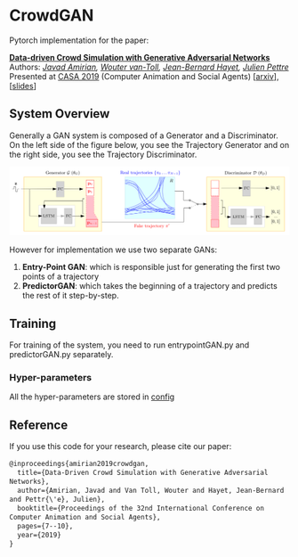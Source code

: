 # CrowdGAN
Pytorch implementation for the paper:

[**Data-driven Crowd Simulation with Generative Adversarial Networks**](https://dl.acm.org/doi/abs/10.1145/3328756.3328769)  
Authors: *<a href="http://people.rennes.inria.fr/Javad.Amirian/">Javad Amirian</a>,
<a href="https://team.inria.fr/rainbow/wouter-van-toll/">Wouter van-Toll</a>,
<a href="http://aplicaciones.cimat.mx/Personal/jbhayet">Jean-Bernard Hayet</a>,
<a href="http://people.rennes.inria.fr/Julien.Pettre/">Julien Pettre</a>*  
Presented at [CASA 2019](https://casa2019.sciencesconf.org/) (Computer Animation and Social Agents)  [[arxiv](https://arxiv.org/pdf/1905.09661.pdf)], [[slides]()] 

## System Overview
Generally a GAN system is composed of a Generator and a Discriminator.
On the left side of the figure below, you see the Trajectory Generator and on the right side, you see the Trajectory Discriminator. 
<p align='center'>
  <img src='figs/block-diagram.png' width='800px'\>
</p>

However for implementation we use two separate GANs:
1. **Entry-Point GAN**: which is responsible just for generating the first two points of a trajectory
2. **PredictorGAN**: which takes the beginning of a trajectory and predicts the rest of it step-by-step.


## Training
For training of the system, you need to run entrypointGAN.py and predictorGAN.py separately.

### Hyper-parameters  
All the hyper-parameters are stored in [config](./config/config.yaml)

 

## Reference
If you use this code for your research, please cite our paper:
```
@inproceedings{amirian2019crowdgan,
  title={Data-Driven Crowd Simulation with Generative Adversarial Networks},
  author={Amirian, Javad and Van Toll, Wouter and Hayet, Jean-Bernard and Pettr{\'e}, Julien},
  booktitle={Proceedings of the 32nd International Conference on Computer Animation and Social Agents},
  pages={7--10},
  year={2019}
}
```
